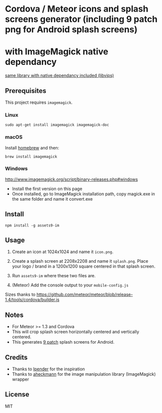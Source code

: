 # Cordova / Meteor icons and splash screens generator (including 9 patch png for Android splash screens)
# with ImageMagick native dependancy

[same library with native dependancy included (libvips)](https://github.com/cestca/assets9)

## Prerequisites

This project requires `imagemagick`.

### Linux

```
sudo apt-get install imagemagick imagemagick-doc
```

### macOS

Install [homebrew](http://brew.sh/) and then:

```
brew install imagemagick
```

### Windows

http://www.imagemagick.org/script/binary-releases.php#windows
- Install the first version on this page
- Once installed, go to ImageMagick installation path, copy magick.exe in the same folder and name it convert.exe

## Install

```
npm install -g assets9-im
```

## Usage

1. Create an icon at 1024x1024 and name it `icon.png`.

2. Create a splash screen at 2208x2208 and name it `splash.png`. Place your logo / brand in a 1200x1200 square centered in that splash screen.

3. Run `assets9-im` where these two files are.

4. (Meteor) Add the console output to your `mobile-config.js`

Sizes thanks to https://github.com/meteor/meteor/blob/release-1.4/tools/cordova/builder.js

## Notes

- For Meteor >= 1.3 and Cordova
- This will crop splash screen horizontally centered and vertically centered.
- This generates [9 patch](https://developer.android.com/guide/topics/graphics/2d-graphics.html#nine-patch) splash screens for Android.

## Credits

- Thanks to [Ipender](https://github.com/lpender/meteor-assets) for the inspiration
- Thanks to [aheckmann](https://github.com/aheckmann/gm) for the image manipulation library (ImageMagick) wrapper

## License

MIT